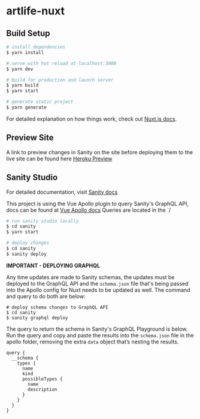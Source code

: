 # artlife-nuxt

## Build Setup

```bash
# install dependencies
$ yarn install

# serve with hot reload at localhost:3000
$ yarn dev

# build for production and launch server
$ yarn build
$ yarn start

# generate static project
$ yarn generate
```

For detailed explanation on how things work, check out [Nuxt.js docs](https://nuxtjs.org).

## Preview Site

A link to preview changes in Sanity on the site before deploying them to the live site can be found here [Heroku Preview](https://artlife-sanity-preview.herokuapp.com/)

## Sanity Studio

For detailed documentation, visit [Sanity docs](https://www.sanity.io/docs)

This project is using the Vue Apollo plugin to query Sanity's GraphQL API, docs can be found at [Vue Apollo docs](https://apollo.vuejs.org/api/)
Queries are located in the `/

```bash
# run sanity studio locally
$ cd sanity
$ yarn start

# deploy changes
$ cd sanity
$ sanity deploy
```

**IMPORTANT - DEPLOYING GRAPHQL**

Any time updates are made to Sanity schemas, the updates must be deployed to the GraphQL API and the `schema.json` file that's being passed into the Apollo config for Nuxt needs to be updated as well. The command and query to do both are below:

```
# deploy schema changes to GraphQL API
$ cd sanity
$ sanity graphql deploy
```
The query to return the schema in Sanity's GraphQL Playground is below. Run the query and copy and paste the results into the `schema.json` file in the apollo folder, removing the extra `data` object that’s nesting the results. 
```
query {
  __schema {
    types {
      name
      kind
      possibleTypes {
        name
        description
      }
    }
  }
}
```

